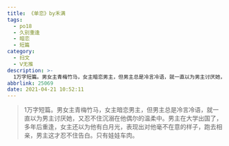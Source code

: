 ```yaml
---
title: 《单恋》by禾满
tags:
  - po18
  - 久别重逢
  - 暗恋
  - 短篇
category:
  - 扫文
  - Ⅴ无推
description: >-
  1万字短篇。男女主青梅竹马，女主暗恋男主，但男主总是冷言冷语，就一直以为男主讨厌她，又忍不住沉溺在他偶尔的温柔中。男主在大学出国了，多年后重逢，女主还以为他有白月光，表现出对他毫不在意的样子，跑去相亲，男主这才忍不住告白。只有娃娃车肉。
abbrlink: 25069
date: 2021-04-21 10:52:11
---
```

<meta name="referrer" content="no-referrer" />

> 1万字短篇。男女主青梅竹马，女主暗恋男主，但男主总是冷言冷语，就一直以为男主讨厌她，又忍不住沉溺在他偶尔的温柔中。男主在大学出国了，多年后重逢，女主还以为他有白月光，表现出对他毫不在意的样子，跑去相亲，男主这才忍不住告白。只有娃娃车肉。